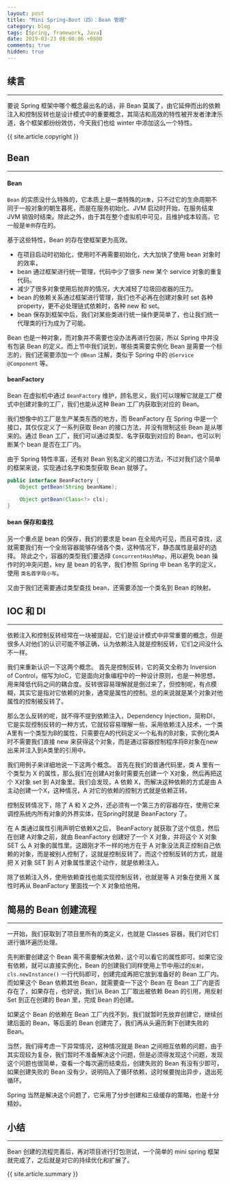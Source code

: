 ```yaml
---
layout: post
title: "Mini Spring-Boot（四）：Bean 管理"
category: blog
tags: [Spring, framework, Java]
date: 2019-03-23 08:00:06 +0800
comments: true
hidden: true
---
```


## 续言
---
要说 Spring 框架中哪个概念最出名的话，非 Bean 莫属了，由它延伸而出的依赖注入和控制反转也是设计模式中的重要概念，其简洁和高效的特性被开发者津津乐道，各个框架都纷纷效仿，今天我们也给 winter 中添加这么一个特性。

{{ site.article.copyright }}

## Bean
---
#### Bean
`Bean` 的实质没什么特殊的，它本质上是一类特殊的`对象`，只不过它的生命周期不同于一般对象的朝生暮死，而是在服务初始化、JVM 启动时开始，在服务结束 JVM 销毁时结束。除此之外，由于其在整个虚拟机中可见，且维护成本较高，它一般是`单例`存在的。

基于这些特性，Bean 的存在使框架更为高效。

- 在项目启动时初始化，使用时不再需要初始化，大大加快了使用 bean 对象时的效率，
- bean 通过框架进行统一管理，代码中少了很多 new 某个 service 对象的重复代码。
- 减少了很多对象使用后抛弃的情况，大大减轻了垃圾回收器的压力。
- bean 的依赖关系通过框架进行管理，我们也不必再在创建对象时 set 各种 property，更不必处理链式依赖时，各种 new 和 set。
- bean 保存到框架中后，我们对某些类进行统一操作更简单了，也让我们统一代理类的行为成为了可能。

Bean 也是一种对象，而对象并不需要也没办法再进行包装，所以 Spring 中并没有包装 Bean 的定义。而上节中我们说到，哪些类需要实例化 Bean 是需要一个标志的，我们还需要添加一个 `@Bean` 注解，类似于 Spring 中的 `@Service @Component` 等。

#### beanFactory
Bean 在虚拟机中通过 `BeanFactory` 维护，顾名思义，我们可以理解它就是工厂模式中创建对象的工厂，我们也能从这种 Bean 工厂内获取到对应的 Bean。

我们想像中的工厂是生产某类东西的地方，而 BeanFactory 在 Spring 中是一个接口，其仅仅定义了一系列获取 Bean 的接口方法，并没有限制这些 Bean 是从哪来的。通过 Bean 工厂，我们可以通过类型、名字获取到对应的 Bean，也可以判断某个 bean 是否在工厂内。

由于 Spring 特性丰富，还有对 Bean 别名定义的接口方法，不过对我们这个简单的框架来说，实现通过名字和类型获取 Bean 就够了。

```java
public interface BeanFactory {
    Object getBean(String beanName);

    Object getBean(Class<?> cls);
}
```
#### bean 保存和查找
另一个重点是 bean 的保存，我们的要求是 bean 在全局内可见，而且可查找，这就需要我们有一个全局容器能够存储各个类，这种情况下，静态属性是最好的选择。
除此之个，容器的类型我们要选择 `ConcurrentHashMap`，用以避免 bean 操作时的冲突问题，key 是 bean 的名字，我们参照 Spring 中 bean 名字的定义，使用 `类名首字母小写`。

又由于我们还需要通过类型查找 bean，还需要添加一个类名到 Bean 的映射。

## IOC 和 DI
---

﻿依赖注入和控制反转经常在一块被提起，它们是设计模式中非常重要的概念，但是很多人对他们的认识可能不够正确，认为依赖注入就是控制反转，它们之间没什么不一样。

我们来重新认识一下这两个概念。
首先是控制反转，它的英文全称为 Inversion of Control，缩写为IoC，它是面向对象编程中的一种设计原则，也是一种思想，用来降低代码之间的耦合度。反转很容易理解就是倒过来了，但控制呢，有点模糊，其实它是指对它依赖的对象，通常是属性的控制。总的来说就是某个对象对他属性的控制被反转了。

那么怎么反转的呢，就不得不提到依赖注入，Dependency Injection，简称DI，它是实现控制反转的一种方式，它就较容易理解一些，采用依赖注入技术，一个类A里有一个类型为B的属性，只需要在A的代码定义一个私有的B对象，实例化类A时不需要我们直接 new 来获得这个对象，而是通过容器控制程序将B对象在new出来并注入到A类里的引用中。

﻿我们用例子来详细地说一下这两个概念。
首先在我们的普通代码里，类 A 里有一个类型为 X 的属性，那么我们在创建A对象时需要先创建一个 X对象，然后再把这个 X对象 set 到 A对象里。我们会发现，A 依赖 X，而解决这种依赖的方式是由 A 主动创建一个X，这种情况，A 对它的依赖的控制方式就是依赖正转。

控制反转情况下，除了 A 和 X 之外，还必须有一个第三方的容器存在，使用它来调控系统内所有对象的外界实体，在Spring时就是 BeanFactory 了。

在 A 类通过属性引用声明它依赖X之后， BeanFactory 就获取了这个信息，然后在创建 A对象之前，就由 BeanFactory 创建好了一个 X 对象，并将这个 X 对象 SET 么 A 对象的属性里。这跟刚才不一样的地方在于 A 对象没法真正控制自己依赖的对象，而是被别人控制了，这就是控制反转了。而这个控制反转的方式，就是把 X 对象 SET 到 A 对象属性里这个动作，就是依赖注入。

除了依赖注入外，使用依赖查找也能实现控制反转，也就是等 A 对象在使用 X 属性时再从 BeanFactory 里面找一个 X 对象给他用。

## 简易的 Bean 创建流程
---
﻿一开始，我们获取到了项目里所有的类定义，也就是 Classes 容器，我们对它们进行循环遍历处理。

先判断要创建这个 Bean 需不需要解决依赖，这个可以看它的属性即可。如果它没有依赖，就可以直接实例化，Bean 的创建我们同样使用上节中用过的`反射`，`cls.newInstance()` 一行代码即可，创建完成再把它放到准备好的 Bean 工厂内。
而如果这个 Bean 依赖其他 Bean，就需要查一下这个 Bean 在 Bean 工厂内是否存在了，如果存在，也好说，我们从 Bean 工厂取出被依赖 Bean 的引用，用反射 Set 到正在创建的 Bean 里，完成 Bean 的创建。

如果这个 Bean 的依赖在 Bean 工厂内找不到，我们就暂时先放弃创建它，继续创建后面的 Bean，等后面的 Bean 创建完了，我们再从头遍历剩下创建失败的 Bean。

当然，我们得考虑一下异常情况，这种情况就是 Bean 之间相互依赖的问题，由于其实现较为复杂，我们暂时不准备解决这个问题，但是必须得发现这个问题，发现这个问题也很简单，查看一个每次遍历结束后，创建失败的 Bean 有没有少即可，如果创建失败的 Bean 没有少，说明陷入了循环依赖，这时候要抛出异步，退出死循环。

Spring 当然是解决这个问题了，它采用了分步创建和三级缓存的策略，也是十分精妙。

## 小结
---
Bean 创建的流程完善后，再对项目进行打包测试，一个简单的 mini spring 框架就完成了，之后就是对它的持续优化和扩展了。

{{ site.article.summary }}